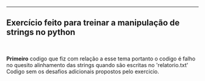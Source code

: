 ___________________________________________________________________
<h2>Exercício feito para treinar a manipulação de strings no python</h2>

 <br>

**Primeiro** codigo que fiz com relação a esse tema portanto o codigo é falho no quesito alinhamento das strings quando são escritas no 'relatorio.txt'<br>
Codigo sem os desafios adicionais propostos pelo exercicio.
